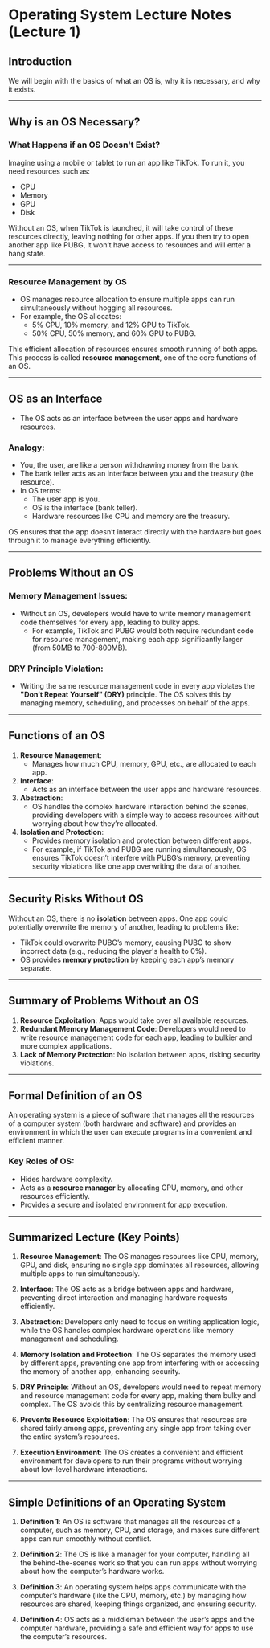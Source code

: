 # Operating System Lecture Notes (Lecture 1)

## **Introduction**
 
We will begin with the basics of what an OS is, why it is necessary, and why it exists.

---

## **Why is an OS Necessary?**

### **What Happens if an OS Doesn't Exist?**

Imagine using a mobile or tablet to run an app like TikTok. To run it, you need resources such as:
- CPU
- Memory
- GPU
- Disk

Without an OS, when TikTok is launched, it will take control of these resources directly, leaving nothing for other apps. If you then try to open another app like PUBG, it won’t have access to resources and will enter a hang state.

---

### **Resource Management by OS**

- OS manages resource allocation to ensure multiple apps can run simultaneously without hogging all resources.
- For example, the OS allocates:
  - 5% CPU, 10% memory, and 12% GPU to TikTok.
  - 50% CPU, 50% memory, and 60% GPU to PUBG.
  
This efficient allocation of resources ensures smooth running of both apps. This process is called **resource management**, one of the core functions of an OS.

---

## **OS as an Interface**

- The OS acts as an interface between the user apps and hardware resources.
  
### **Analogy**:

- You, the user, are like a person withdrawing money from the bank.
- The bank teller acts as an interface between you and the treasury (the resource).
- In OS terms:
  - The user app is you.
  - OS is the interface (bank teller).
  - Hardware resources like CPU and memory are the treasury.

OS ensures that the app doesn’t interact directly with the hardware but goes through it to manage everything efficiently.

---

## **Problems Without an OS**

### **Memory Management Issues**: 
- Without an OS, developers would have to write memory management code themselves for every app, leading to bulky apps.
  - For example, TikTok and PUBG would both require redundant code for resource management, making each app significantly larger (from 50MB to 700-800MB).
  
### **DRY Principle Violation**: 
- Writing the same resource management code in every app violates the **"Don’t Repeat Yourself" (DRY)** principle. The OS solves this by managing memory, scheduling, and processes on behalf of the apps.

---

## **Functions of an OS**

1. **Resource Management**:
   - Manages how much CPU, memory, GPU, etc., are allocated to each app.
2. **Interface**:
   - Acts as an interface between the user apps and hardware resources.
3. **Abstraction**:
   - OS handles the complex hardware interaction behind the scenes, providing developers with a simple way to access resources without worrying about how they’re allocated.
4. **Isolation and Protection**:
   - Provides memory isolation and protection between different apps.
   - For example, if TikTok and PUBG are running simultaneously, OS ensures TikTok doesn’t interfere with PUBG’s memory, preventing security violations like one app overwriting the data of another.

---

## **Security Risks Without OS**

Without an OS, there is no **isolation** between apps. One app could potentially overwrite the memory of another, leading to problems like:
- TikTok could overwrite PUBG’s memory, causing PUBG to show incorrect data (e.g., reducing the player's health to 0%).
- OS provides **memory protection** by keeping each app’s memory separate.

---

## **Summary of Problems Without an OS**

1. **Resource Exploitation**: Apps would take over all available resources.
2. **Redundant Memory Management Code**: Developers would need to write resource management code for each app, leading to bulkier and more complex applications.
3. **Lack of Memory Protection**: No isolation between apps, risking security violations.

---

## **Formal Definition of an OS**

An operating system is a piece of software that manages all the resources of a computer system (both hardware and software) and provides an environment in which the user can execute programs in a convenient and efficient manner.

### **Key Roles of OS**:
- Hides hardware complexity.
- Acts as a **resource manager** by allocating CPU, memory, and other resources efficiently.
- Provides a secure and isolated environment for app execution.

---

## **Summarized Lecture (Key Points)**

1. **Resource Management**: The OS manages resources like CPU, memory, GPU, and disk, ensuring no single app dominates all resources, allowing multiple apps to run simultaneously.
  
2. **Interface**: The OS acts as a bridge between apps and hardware, preventing direct interaction and managing hardware requests efficiently.
  
3. **Abstraction**: Developers only need to focus on writing application logic, while the OS handles complex hardware operations like memory management and scheduling.
  
4. **Memory Isolation and Protection**: The OS separates the memory used by different apps, preventing one app from interfering with or accessing the memory of another app, enhancing security.
  
5. **DRY Principle**: Without an OS, developers would need to repeat memory and resource management code for every app, making them bulky and complex. The OS avoids this by centralizing resource management.
  
6. **Prevents Resource Exploitation**: The OS ensures that resources are shared fairly among apps, preventing any single app from taking over the entire system’s resources.
  
7. **Execution Environment**: The OS creates a convenient and efficient environment for developers to run their programs without worrying about low-level hardware interactions.

---

## **Simple Definitions of an Operating System**

1. **Definition 1**: An OS is software that manages all the resources of a computer, such as memory, CPU, and storage, and makes sure different apps can run smoothly without conflict.
  
2. **Definition 2**: The OS is like a manager for your computer, handling all the behind-the-scenes work so that you can run apps without worrying about how the computer’s hardware works.
  
3. **Definition 3**: An operating system helps apps communicate with the computer’s hardware (like the CPU, memory, etc.) by managing how resources are shared, keeping things organized, and ensuring security.
  
4. **Definition 4**: OS acts as a middleman between the user’s apps and the computer hardware, providing a safe and efficient way for apps to use the computer’s resources.
